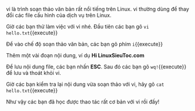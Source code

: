 vi là trình soạn thảo văn bản rất nổi tiếng trên Linux. vi thường dùng để thay đổi các file cấu hình của dịch vụ trên Linux.

Giờ các bạn thử làm việc với vi nhé. Đầu tiên các bạn gõ `vi hello.txt`{{execute}}


Để vào chế độ soạn thảo văn bản, các bạn gõ phím `i`{{execute}}


Thêm một vài đoạn nội dung, ví dụ **Hi LinuxSieuToc.com**


Để lưu nội dung file, các bạn nhấn **ESC**. Sau đó các bạn gõ `wq!`{{execute}} để lưu và thoát khỏi vi.


Giờ các bạn kiểm tra lại nội dung vừa soạn thảo với vi, hãy gõ `cat hello.txt`{{execute}}


Như vậy các bạn đã học được thao tác rất cơ bản với vi rồi đấy!